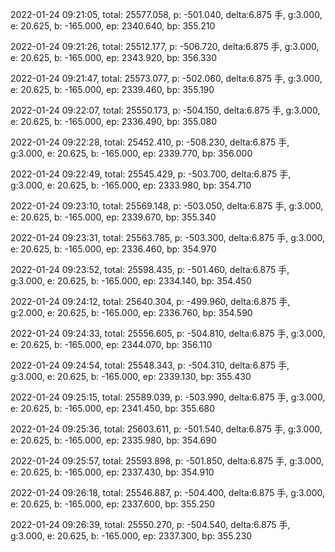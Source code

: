 2022-01-24 09:21:05, total: 25577.058, p: -501.040, delta:6.875 手, g:3.000, e: 20.625, b: -165.000, ep: 2340.640, bp: 355.210

2022-01-24 09:21:26, total: 25512.177, p: -506.720, delta:6.875 手, g:3.000, e: 20.625, b: -165.000, ep: 2343.920, bp: 356.330

2022-01-24 09:21:47, total: 25573.077, p: -502.060, delta:6.875 手, g:3.000, e: 20.625, b: -165.000, ep: 2339.460, bp: 355.190

2022-01-24 09:22:07, total: 25550.173, p: -504.150, delta:6.875 手, g:3.000, e: 20.625, b: -165.000, ep: 2336.490, bp: 355.080

2022-01-24 09:22:28, total: 25452.410, p: -508.230, delta:6.875 手, g:3.000, e: 20.625, b: -165.000, ep: 2339.770, bp: 356.000

2022-01-24 09:22:49, total: 25545.429, p: -503.700, delta:6.875 手, g:3.000, e: 20.625, b: -165.000, ep: 2333.980, bp: 354.710

2022-01-24 09:23:10, total: 25569.148, p: -503.050, delta:6.875 手, g:3.000, e: 20.625, b: -165.000, ep: 2339.670, bp: 355.340

2022-01-24 09:23:31, total: 25563.785, p: -503.300, delta:6.875 手, g:3.000, e: 20.625, b: -165.000, ep: 2336.460, bp: 354.970

2022-01-24 09:23:52, total: 25598.435, p: -501.460, delta:6.875 手, g:3.000, e: 20.625, b: -165.000, ep: 2334.140, bp: 354.450

2022-01-24 09:24:12, total: 25640.304, p: -499.960, delta:6.875 手, g:2.000, e: 20.625, b: -165.000, ep: 2336.760, bp: 354.590

2022-01-24 09:24:33, total: 25556.605, p: -504.810, delta:6.875 手, g:3.000, e: 20.625, b: -165.000, ep: 2344.070, bp: 356.110

2022-01-24 09:24:54, total: 25548.343, p: -504.310, delta:6.875 手, g:3.000, e: 20.625, b: -165.000, ep: 2339.130, bp: 355.430

2022-01-24 09:25:15, total: 25589.039, p: -503.990, delta:6.875 手, g:3.000, e: 20.625, b: -165.000, ep: 2341.450, bp: 355.680

2022-01-24 09:25:36, total: 25603.611, p: -501.540, delta:6.875 手, g:3.000, e: 20.625, b: -165.000, ep: 2335.980, bp: 354.690

2022-01-24 09:25:57, total: 25593.898, p: -501.850, delta:6.875 手, g:3.000, e: 20.625, b: -165.000, ep: 2337.430, bp: 354.910

2022-01-24 09:26:18, total: 25546.887, p: -504.400, delta:6.875 手, g:3.000, e: 20.625, b: -165.000, ep: 2337.600, bp: 355.250

2022-01-24 09:26:39, total: 25550.270, p: -504.540, delta:6.875 手, g:3.000, e: 20.625, b: -165.000, ep: 2337.300, bp: 355.230